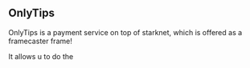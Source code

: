 ## OnlyTips

OnlyTips is a payment service on top of starknet, which is offered as a framecaster frame!

It allows u to do the
